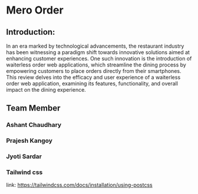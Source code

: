 # Mero Order
## Introduction:
In an era marked by technological advancements, the restaurant industry has been witnessing a paradigm shift towards innovative solutions aimed at enhancing customer experiences. One such innovation is the introduction of waiterless order web applications, which streamline the dining process by empowering customers to place orders directly from their smartphones. This review delves into the efficacy and user experience of a waiterless order web application, examining its features, functionality, and overall impact on the dining experience.


## Team Member
### Ashant Chaudhary
### Prajesh Kangoy
### Jyoti Sardar

### Tailwind css
link: https://tailwindcss.com/docs/installation/using-postcss


